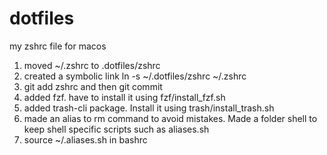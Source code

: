 # dotfiles

my zshrc file for macos

1. moved ~/.zshrc to .dotfiles/zshrc
2. created a symbolic link ln -s ~/.dotfiles/zshrc ~/.zshrc
3. git add zshrc and then git commit
4. added fzf. have to install it using fzf/install_fzf.sh 
5. added trash-cli package. Install it using trash/install_trash.sh
6. made an alias to rm command to avoid mistakes. Made a folder shell to keep shell specific scripts such as aliases.sh
7. source ~/.aliases.sh in bashrc 
